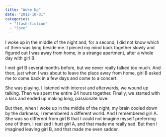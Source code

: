 ```yaml
---
title: "Woke Up"
date: "2012-10-31"
categories: 
  - "flash-fiction"
  - "love"
---
```


I woke up in the middle of the night and, for a second, I did not know which of them was lying beside me. I pieced my mind back together slowly and figured out I was away from home, in a strange apartment, after a whole day with girl B.

I met girl B several months before, but we never really talked too much. And then, just when I was about to leave the place away from home, girl B asked me to come back in a few days and come to a concert.

She was playing. I listened with interest and afterwards, we wound up talking. Then we spent the entire 24 hours together. Finally, we started with a kiss and ended up making long, passionate love.

But then, when I woke up in the middle of the night, my brain cooled down by the darkness, I remembered a different world. And I remembered girl A. She was so different from girl B that I could not imagine myself preferring one of them. I realized I hurt girl A, and that made me really sad. But then I imagined leaving girl B, and that made me even sadder.

